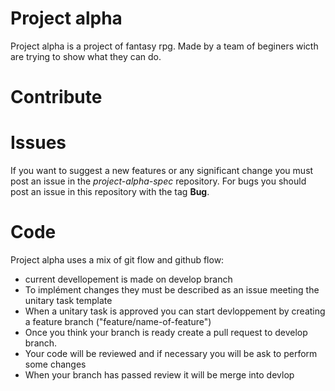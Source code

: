 # Project alpha

Project alpha is a project of fantasy rpg. Made by a team of beginers wicth are trying to show what they can do.

# Contribute
# Issues

If you want to suggest a new features or any significant change you must post an issue in the *project-alpha-spec* repository. For bugs you  should post an issue in this repository with the tag **Bug**.

# Code
Project alpha uses a mix of git flow and github flow:
- current devellopement is made on develop branch
- To implément changes they must be described as an issue meeting the unitary task template
- When a unitary task is approved you can start devloppement by creating a feature branch ("feature/name-of-feature")
- Once you think your branch is ready create a pull request to develop branch.
- Your code will be reviewed and if necessary you will be ask to perform some changes
- When your branch has passed review it will be merge into devlop
